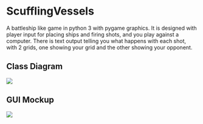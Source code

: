 # ScufflingVessels
A battleship like game in python 3 with pygame graphics. It is designed with player input for placing ships and firing shots, and you play against a computer. There is text output telling you what happens with each shot, with 2 grids, one showing your grid and the other showing your opponent.

## Class Diagram
![](https://github.com/Daniel71529/ScufflingVessels/blob/main/images/Class.png?raw=true)

## GUI Mockup
![](https://github.com/Daniel71529/ScufflingVessels/blob/main/images/Gui.png?raw=true)

